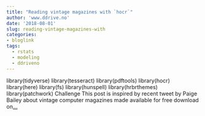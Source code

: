 ```yaml
---
title: "Reading vintage magazines with `hocr`"
author: 'www.ddrive.no'
date: '2018-08-01'
slug: reading-vintage-magazines-with
categories:
- bloglink
tags:
  - rstats
  - modeling
  - ddriveno
---
```


library(tidyverse) library(tesseract) library(pdftools) library(hocr) library(here) library(fs) library(hunspell) library(hrbrthemes) library(patchwork) Challenge This post is inspired by recent tweet by Paige Bailey about vintage computer magazines made available for free download on[... <i class="fas fa-external-link-alt"></i>](https://www.ddrive.no/post/reading-vintage-magazines-with-hocr/)

